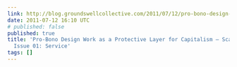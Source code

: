 ```yaml
---
link: http://blog.groundswellcollective.com/2011/07/12/pro-bono-design-work-as-a-protective-layer-for-capitalism-scapegoat-journals-issue-01-service/
date: 2011-07-12 16:10 UTC
# published: false
published: true
title: 'Pro-Bono Design Work as a Protective Layer for Capitalism – Scapegoat Journal’s
  Issue 01: Service'
tags: []
---
```



